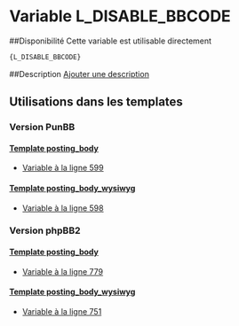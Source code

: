 # Variable L_DISABLE_BBCODE

##Disponibilité
Cette variable est utilisable directement

```html
{L_DISABLE_BBCODE}
```

##Description
[Ajouter une description](https://fa-tvars.appspot.com/var/L_DISABLE_BBCODE)

## Utilisations dans les templates

### Version PunBB

#### [Template posting_body](punbb/posting_body.md#readme)
* [Variable &agrave; la ligne 599](../punbb/posting_body.tpl#L599)

#### [Template posting_body_wysiwyg](punbb/posting_body_wysiwyg.md#readme)
* [Variable &agrave; la ligne 598](../punbb/posting_body_wysiwyg.tpl#L598)

### Version phpBB2

#### [Template posting_body](subsilver/posting_body.md#readme)
* [Variable &agrave; la ligne 779](../subsilver/posting_body.tpl#L779)

#### [Template posting_body_wysiwyg](subsilver/posting_body_wysiwyg.md#readme)
* [Variable &agrave; la ligne 751](../subsilver/posting_body_wysiwyg.tpl#L751)
